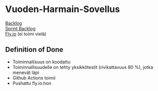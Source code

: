 # Vuoden-Harmain-Sovellus
[Backlog](https://docs.google.com/document/d/1oMghClv79tLXwznH7Zgw1BvnMm40N23Djq-XPNMBtpQ/edit)\
[Sprint Backlog](https://github.com/AapoTuulentie/Vuoden-Harmain-Sovellus/blob/main/sprintbacklog.md)\
[Fly.io](https://fly.io/apps/vuoden-harmain-sovellus) (ei toimi vielä)

## Definition of Done
- Toiminnallisuus on koodattu
- Toiminnallisuudelle on tehty yksikkötestit (rivikattavuus 80 %), jotka menevät läpi
- Github Actions toimii
- Pushattu fly.io:hon

